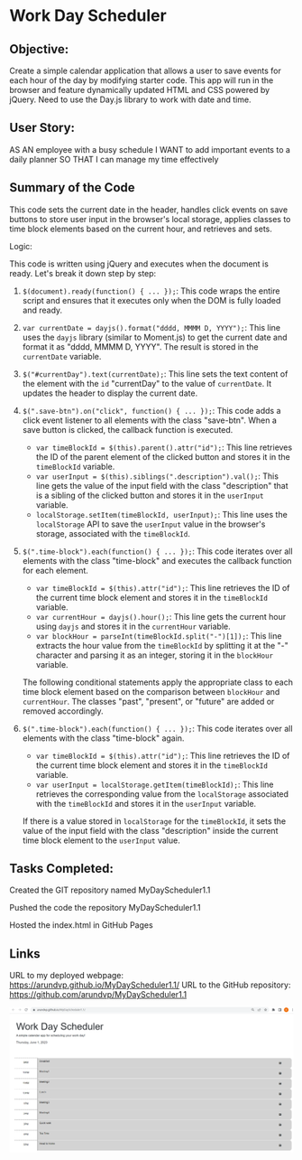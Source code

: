 # Work Day Scheduler

## Objective:

Create a simple calendar application that allows a user to save events for each hour of the day by modifying starter code. This app will run in the browser and feature dynamically updated HTML and CSS powered by jQuery.
Need to use the Day.js library to work with date and time.


## User Story: 

AS AN employee with a busy schedule
I WANT to add important events to a daily planner
SO THAT I can manage my time effectively


## Summary of the Code 

This code sets the current date in the header, handles click events on save buttons to store user input in the browser's local storage, applies classes to time block elements based on the current hour, and retrieves and sets.

Logic:

This code is written using jQuery and executes when the document is ready. Let's break it down step by step:

1. `$(document).ready(function() { ... });`: This code wraps the entire script and ensures that it executes only when the DOM is fully loaded and ready.

2. `var currentDate = dayjs().format("dddd, MMMM D, YYYY");`: This line uses the `dayjs` library (similar to Moment.js) to get the current date and format it as "dddd, MMMM D, YYYY". The result is stored in the `currentDate` variable.

3. `$("#currentDay").text(currentDate);`: This line sets the text content of the element with the `id` "currentDay" to the value of `currentDate`. It updates the header to display the current date.

4. `$(".save-btn").on("click", function() { ... });`: This code adds a click event listener to all elements with the class "save-btn". When a save button is clicked, the callback function is executed.

   - `var timeBlockId = $(this).parent().attr("id");`: This line retrieves the ID of the parent element of the clicked button and stores it in the `timeBlockId` variable.
   - `var userInput = $(this).siblings(".description").val();`: This line gets the value of the input field with the class "description" that is a sibling of the clicked button and stores it in the `userInput` variable.
   - `localStorage.setItem(timeBlockId, userInput);`: This line uses the `localStorage` API to save the `userInput` value in the browser's storage, associated with the `timeBlockId`.

5. `$(".time-block").each(function() { ... });`: This code iterates over all elements with the class "time-block" and executes the callback function for each element.

   - `var timeBlockId = $(this).attr("id");`: This line retrieves the ID of the current time block element and stores it in the `timeBlockId` variable.
   - `var currentHour = dayjs().hour();`: This line gets the current hour using `dayjs` and stores it in the `currentHour` variable.
   - `var blockHour = parseInt(timeBlockId.split("-")[1]);`: This line extracts the hour value from the `timeBlockId` by splitting it at the "-" character and parsing it as an integer, storing it in the `blockHour` variable.

   The following conditional statements apply the appropriate class to each time block element based on the comparison between `blockHour` and `currentHour`. The classes "past", "present", or "future" are added or removed accordingly.

6. `$(".time-block").each(function() { ... });`: This code iterates over all elements with the class "time-block" again.

   - `var timeBlockId = $(this).attr("id");`: This line retrieves the ID of the current time block element and stores it in the `timeBlockId` variable.
   - `var userInput = localStorage.getItem(timeBlockId);`: This line retrieves the corresponding value from the `localStorage` associated with the `timeBlockId` and stores it in the `userInput` variable.

   If there is a value stored in `localStorage` for the `timeBlockId`, it sets the value of the input field with the class "description" inside the current time block element to the `userInput` value.


## Tasks Completed: 

Created the GIT repository named MyDayScheduler1.1

Pushed the code the repository MyDayScheduler1.1

Hosted the index.html in GitHub Pages


## Links

URL to my deployed webpage: https://arundvp.github.io/MyDayScheduler1.1/
URL to the GitHub repository: https://github.com/arundvp/MyDayScheduler1.1

![Screenshot for the webpage](./assets/images/my-work-scheduler-app.png)
